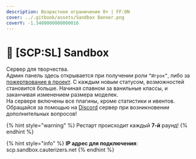 ```yaml
---
description: Возрастное ограничение 0+ | FF:ON
cover: ../.gitbook/assets/Sandbox Banner.png
coverY: -1.3480000000000016
---
```


# 🎀 \[SCP:SL] Sandbox

Сервер для творчества.\
Админ панель здесь открывается при получении роли `“Игрок”`, либо за [пожертвование в проект](https://boosty.to/cauterizers). С каждым новым статусом, возможностей становится больше. Начиная спавном за ванильные классы, и заканчивая изменением размера моделек.\
На сервере включены все плагины, кроме статистики и ивентов.\
Обращайся за помощью на [Discord](https://discord.com/invite/376sEKP2tX) сервер при возникновении дополнительных вопросов!

{% hint style="warning" %}
Рестарт происходит каждый **7-й** раунд!
{% endhint %}

{% hint style="info" %}
**IP адрес для подключения**: scp.sandbox.cauterizers.net
{% endhint %}
